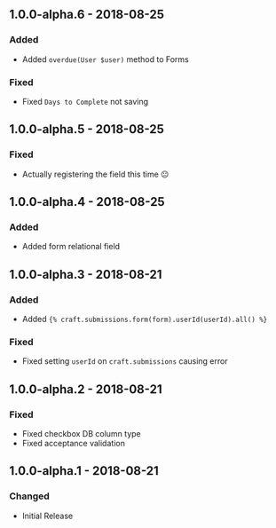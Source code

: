 ## 1.0.0-alpha.6 - 2018-08-25
### Added
- Added `overdue(User $user)` method to Forms

### Fixed
- Fixed `Days to Complete` not saving

## 1.0.0-alpha.5 - 2018-08-25
### Fixed
- Actually registering the field this time 😐 

## 1.0.0-alpha.4 - 2018-08-25
### Added
- Added form relational field

## 1.0.0-alpha.3 - 2018-08-21
### Added
- Added `{% craft.submissions.form(form).userId(userId).all() %}`

### Fixed
- Fixed setting `userId` on `craft.submissions` causing error

## 1.0.0-alpha.2 - 2018-08-21
### Fixed
- Fixed checkbox DB column type
- Fixed acceptance validation

## 1.0.0-alpha.1 - 2018-08-21
### Changed
- Initial Release